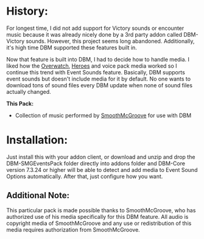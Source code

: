 # History:
For longest time, I did not add support for Victory sounds or encounter music because it was already nicely done by a 3rd party addon called DBM-Victory sounds. However, this project seems long abandoned. Additionally, it's high time DBM supported these features built in.

Now that feature is built into DBM, I had to decide how to handle media. I liked how the [Overwatch](https://www.curseforge.com/wow/addons/deadly-boss-mods-dbm-overwatch-countdown-pack), [Heroes](https://www.curseforge.com/wow/addons/deadly-boss-mods-dbm-heroes-of-the-storm-hots) and voice pack media worked so I continue this trend with Event Sounds feature. Basically, DBM supports event sounds but doesn't include media for it by default. No one wants to download tons of sound files every DBM update when none of sound files actually changed.

**This Pack:**
- Collection of music performed by [SmoothMcGroove](https://www.youtube.com/user/SmoothMcGroove) for use with DBM

# Installation:
Just install this with your addon client, or download and unzip and drop the DBM-SMGEventsPack folder directly into addons folder and DBM-Core version 7.3.24 or higher will be able to detect and add media to Event Sound Options automatically. After that, just configure how you want.

## Additional Note:
This particular pack is made possible thanks to SmoothMcGroove, who has authorized use of his media specifically for this DBM feature. All audio is copyright media of SmoothMcGroove and any use or redistribution of this media requires authorization from SmoothMcGroove.
